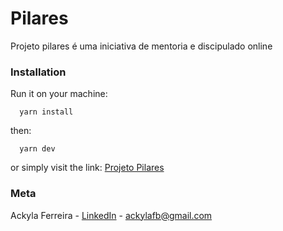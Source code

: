 # Pilares
Projeto pilares é uma iniciativa de mentoria e discipulado online

### Installation

Run it on your machine:
```
  yarn install
```
then:
```
  yarn dev
```

or simply visit the link:
  [Projeto Pilares](https://projetopilares.com)

### Meta

Ackyla Ferreira - [LinkedIn](https://linkedin.com/in/ackyla-batista) - ackylafb@gmail.com

